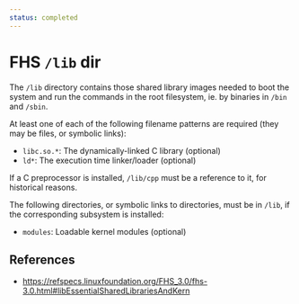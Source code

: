 ```yaml
---
status: completed
---
```


# FHS `/lib` dir

The `/lib` directory contains those shared library images needed to boot the system and run the commands in the root filesystem, ie. by binaries in `/bin` and `/sbin`.

At least one of each of the following filename patterns are required (they may be files, or symbolic links):

- `libc.so.*`: The dynamically-linked C library (optional)
- `ld*`: The execution time linker/loader (optional)

If a C preprocessor is installed, `/lib/cpp` must be a reference to it, for historical reasons.

The following directories, or symbolic links to directories, must be in `/lib`, if the corresponding subsystem is installed:

- `modules`: Loadable kernel modules (optional)

## References

- https://refspecs.linuxfoundation.org/FHS_3.0/fhs-3.0.html#libEssentialSharedLibrariesAndKern
